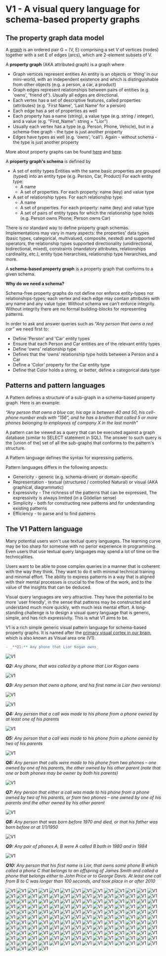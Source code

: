 # V1 - A visual query language for schema-based property graphs

## The property graph data model

A [*graph*](https://en.wikipedia.org/wiki/Graph_(discrete_mathematics)) is an ordered pair G = (V, E) comprising a set V of vertices (nodes) together with a set E of edges (arcs), which are 2-element subsets of V.

A **property graph** (AKA attributed graph) is a graph where

- Graph vertices represent entities
  An entity is an objects or ‘thing’ in our mini-world, with an independent existence and which is distinguishable from other objects (e.g. a person, a car, a product)
- Graph edges represent relationships between pairs of entities (e.g. 'owns', 'friend of'). Usually all edges are directional.
- Each vertex has a set of descriptive features, called properties (attributes) (e.g. 'First Name', 'Last Name' for a person)
- Each edge has a set of properties as well
- Each property has a name (string), a value type (e.g. string  / integer), and a value (e.g. "First_Name": string = "Lior")
- Usually each vertex has a type (e.g. Person, Phone, Vehicle), but in a schema-free graph - the type is just another property
- Edges have types as well (e.g. 'owns', 'call'). Again - without schema - the type is just another property

More about property graphs can be found [here](http://tinkerpop.apache.org/docs/current/reference/) and [here](https://neo4j.com/developer/graph-database/).

A **property graph's schema** is defined by

- A set of entity types
  Entities with the same basic properties are grouped (typed) into an entity type (e.g. Person, Car, Product)
  For each entity type: 
  - A name 
  - A set of properties. For each property: name (key) and value type
- A set of relationship types. For each relationship type:
  - A name
  - A set of properties. For each property: name (key) and value type
  - A set of pairs of entity types for which the relationship type holds (e.g. Person owns Phone; Person owns Car)

There is no standard way to define property graph schemas. Implementations may vary in many aspects: the properties' data types (basic types, categorical, multivalued, composite, nested) and supported operators, the relationship types supported directionality (unidirectional, bidirectional, mixed), constraints (mandatory attributes, relationships cardinality, etc.), entity type hierarchies, relationship type hierarchies, and more.

A **schema-based property graph** is a property graph that conforms to a given schema.

**Why do we need a schema?**

Schema-free property graphs do not define nor enforce entity-types nor relationships-types; each vertex and each edge may contain attributes with any name and any value type. Without schema we can’t enforce integrity. Without integrity there are no formal building-blocks for representing patterns.

In order to ask and answer queries such as *“Any person that owns a red car”* we need first to:
- Define 'Person' and 'Car' entity types
- Ensure that each Person and Car entities are of the relevant entity types
- Define 'owns' relationship type
- Defines that the 'owns' relationship type holds between a Person and a Car
- Define a 'Color' property for the Car entity type
- Define that Color holds a string, or better, define a categorical data type

## Patterns and pattern languages

A Pattern defines a structure of a sub-graph in a schema-based property graph. Here is an example:

*“Any person that owns a blue car, his age is between 40 and 50, his cell-phone number ends with “156”, and he has a brother that called 5 or more phones belonging to employees of company X in the last month"*

A pattern can be viewed as a query that can be executed against a graph database (similar to SELECT statement in SQL). The answer to such query is the [union of the] set of all the sub-graphs that conforms to the pattern's structure.

A Pattern language defines the syntax for expressing patterns.

Pattern languages differs in the following anpects:
- Genericity - generic (e.g. schema-driven) or domain-specific
- Representation - textual (structured / controlled Natural) or visual (AKA graphical, diagrammatic)
- Expressivity - The richness of the patterns that can be expressed, The expressivity is always limited (in a Gödelian sense)
- Simplicity -  both for constructing new patterns and for understanding existing patterns
- Efficiency - to parse and to find patterns

## The V1 Pattern language

Many potential users won't use textual query languages. The learning curve may be too sharp for someone with no perior experience in programming. Even users that use textual query languages may spend a lot of time on the technicalities. 

Users want to be able to pose complex queries in a manner that is coherent with the way they think. They want to do it with minimal technical training and minimal effort. The ability to express patterns in a way that is aligned with their mental processes is crucial to the flow of the work, and to the value of the insights that can be deduced.

Visual query languages are very attractive. They have the potential to be more 'user friendly', in the sense that patterns may be constructed and understand much more quickly, with much less mental effort. A long-standing challenge is to design a visual query language that is generic, simple, and has rich expressivity. This is what V1 aims to be. 

V1 is a rich simple generic visual pattern language for schema-based property graphs. It is named after the [primary visual cortex in our brain](https://en.wikipedia.org/wiki/Visual_cortex), which is also known as Visual area one (V1).




```diff
- _**Q1:** Any phone that Lior Kogan owns_
```

![V1](https://raw.githubusercontent.com/LiorKogan/V1/master/Pictures/Q001.png)

_**Q2:** Any phone, that was called by a phone that Lior Kogan owns_

![V1](https://raw.githubusercontent.com/LiorKogan/V1/master/Pictures/Q002.png)

_**Q3:** Any person that owns a phone, and his first name is Lior (two versions)_

![V1](https://raw.githubusercontent.com/LiorKogan/V1/master/Pictures/Q003-1.png)

![V1](https://raw.githubusercontent.com/LiorKogan/V1/master/Pictures/Q003-2.png)

_**Q4:** Any person that a call was made to his phone from a phone owned by at least one of his parents_

![V1](https://raw.githubusercontent.com/LiorKogan/V1/master/Pictures/Q004.png)

_**Q5:** Any person that a call was made to his phone from a phone owned by two of his parents_

![V1](https://raw.githubusercontent.com/LiorKogan/V1/master/Pictures/Q005.png)

_**Q6:** Any person that calls were made to his phone from two phones – one owned by one of his parents, the other owned by his other parent (note that one or both phones may be owner by both his parents)_

![V1](https://raw.githubusercontent.com/LiorKogan/V1/master/Pictures/Q006.png)

_**Q7:** Any person that either a call was made to his phone from a phone owned by two of his parents, or from two phones – one owned by one of his parents and the other owned by his other parent_

![V1](https://raw.githubusercontent.com/LiorKogan/V1/master/Pictures/Q007.png)

_**Q8:** Any person that was born before 1970 and died, or that his father was born before or at 1/1/1950_

![V1](https://raw.githubusercontent.com/LiorKogan/V1/master/Pictures/Q008.png)

_**Q9:** Any pair of phones A, B were A called B both in 1980 and in 1984_

![V1](https://raw.githubusercontent.com/LiorKogan/V1/master/Pictures/Q009.png)

_**Q10:** Any person that his first name is Lior, that owns some phone B which called a phone C that belongs to an offspring of James Smith and called a phone that belongs either to John Price or to George Davis. At least one call from B to C was longer than 100 seconds, and took place in or after 2010_

![V1](https://raw.githubusercontent.com/LiorKogan/V1/master/Pictures/Q010.png)
![V1](https://raw.githubusercontent.com/LiorKogan/V1/master/Pictures/Q011.png)
![V1](https://raw.githubusercontent.com/LiorKogan/V1/master/Pictures/Q012.png)
![V1](https://raw.githubusercontent.com/LiorKogan/V1/master/Pictures/Q013.png)
![V1](https://raw.githubusercontent.com/LiorKogan/V1/master/Pictures/Q014.png)
![V1](https://raw.githubusercontent.com/LiorKogan/V1/master/Pictures/Q015.png)
![V1](https://raw.githubusercontent.com/LiorKogan/V1/master/Pictures/Q016.png)
![V1](https://raw.githubusercontent.com/LiorKogan/V1/master/Pictures/Q017.png)
![V1](https://raw.githubusercontent.com/LiorKogan/V1/master/Pictures/Q018.png)
![V1](https://raw.githubusercontent.com/LiorKogan/V1/master/Pictures/Q019.png)
![V1](https://raw.githubusercontent.com/LiorKogan/V1/master/Pictures/Q020-1.png)
![V1](https://raw.githubusercontent.com/LiorKogan/V1/master/Pictures/Q020-2.png)
![V1](https://raw.githubusercontent.com/LiorKogan/V1/master/Pictures/Q021-1.png)
![V1](https://raw.githubusercontent.com/LiorKogan/V1/master/Pictures/Q021-2.png)
![V1](https://raw.githubusercontent.com/LiorKogan/V1/master/Pictures/Q022.png)
![V1](https://raw.githubusercontent.com/LiorKogan/V1/master/Pictures/Q023.png)
![V1](https://raw.githubusercontent.com/LiorKogan/V1/master/Pictures/Q024.png)
![V1](https://raw.githubusercontent.com/LiorKogan/V1/master/Pictures/Q025-1.png)
![V1](https://raw.githubusercontent.com/LiorKogan/V1/master/Pictures/Q025-2.png)
![V1](https://raw.githubusercontent.com/LiorKogan/V1/master/Pictures/Q026-1.png)
![V1](https://raw.githubusercontent.com/LiorKogan/V1/master/Pictures/Q026-2.png)
![V1](https://raw.githubusercontent.com/LiorKogan/V1/master/Pictures/Q026-3.png)
![V1](https://raw.githubusercontent.com/LiorKogan/V1/master/Pictures/Q026-4.png)
![V1](https://raw.githubusercontent.com/LiorKogan/V1/master/Pictures/Q027.png)
![V1](https://raw.githubusercontent.com/LiorKogan/V1/master/Pictures/Q028.png)
![V1](https://raw.githubusercontent.com/LiorKogan/V1/master/Pictures/Q029-1.png)
![V1](https://raw.githubusercontent.com/LiorKogan/V1/master/Pictures/Q029-2.png)
![V1](https://raw.githubusercontent.com/LiorKogan/V1/master/Pictures/Q030-1.png)
![V1](https://raw.githubusercontent.com/LiorKogan/V1/master/Pictures/Q030-2.png)
![V1](https://raw.githubusercontent.com/LiorKogan/V1/master/Pictures/Q031.png)
![V1](https://raw.githubusercontent.com/LiorKogan/V1/master/Pictures/Q032.png)
![V1](https://raw.githubusercontent.com/LiorKogan/V1/master/Pictures/Q033.png)
![V1](https://raw.githubusercontent.com/LiorKogan/V1/master/Pictures/Q034.png)
![V1](https://raw.githubusercontent.com/LiorKogan/V1/master/Pictures/Q035.png)
![V1](https://raw.githubusercontent.com/LiorKogan/V1/master/Pictures/Q036.png)
![V1](https://raw.githubusercontent.com/LiorKogan/V1/master/Pictures/Q037.png)
![V1](https://raw.githubusercontent.com/LiorKogan/V1/master/Pictures/Q038.png)
![V1](https://raw.githubusercontent.com/LiorKogan/V1/master/Pictures/Q039.png)
![V1](https://raw.githubusercontent.com/LiorKogan/V1/master/Pictures/Q040.png)
![V1](https://raw.githubusercontent.com/LiorKogan/V1/master/Pictures/Q041.png)
![V1](https://raw.githubusercontent.com/LiorKogan/V1/master/Pictures/Q042.png)
![V1](https://raw.githubusercontent.com/LiorKogan/V1/master/Pictures/Q043.png)
![V1](https://raw.githubusercontent.com/LiorKogan/V1/master/Pictures/Q044.png)
![V1](https://raw.githubusercontent.com/LiorKogan/V1/master/Pictures/Q045.png)
![V1](https://raw.githubusercontent.com/LiorKogan/V1/master/Pictures/Q046.png)
![V1](https://raw.githubusercontent.com/LiorKogan/V1/master/Pictures/Q047.png)
![V1](https://raw.githubusercontent.com/LiorKogan/V1/master/Pictures/Q048.png)
![V1](https://raw.githubusercontent.com/LiorKogan/V1/master/Pictures/Q049.png)
![V1](https://raw.githubusercontent.com/LiorKogan/V1/master/Pictures/Q050.png)
![V1](https://raw.githubusercontent.com/LiorKogan/V1/master/Pictures/Q051.png)
![V1](https://raw.githubusercontent.com/LiorKogan/V1/master/Pictures/Q052.png)
![V1](https://raw.githubusercontent.com/LiorKogan/V1/master/Pictures/Q053.png)
![V1](https://raw.githubusercontent.com/LiorKogan/V1/master/Pictures/Q054.png)
![V1](https://raw.githubusercontent.com/LiorKogan/V1/master/Pictures/Q055.png)
![V1](https://raw.githubusercontent.com/LiorKogan/V1/master/Pictures/Q056.png)
![V1](https://raw.githubusercontent.com/LiorKogan/V1/master/Pictures/Q057.png)
![V1](https://raw.githubusercontent.com/LiorKogan/V1/master/Pictures/Q058.png)
![V1](https://raw.githubusercontent.com/LiorKogan/V1/master/Pictures/Q059.png)
![V1](https://raw.githubusercontent.com/LiorKogan/V1/master/Pictures/Q060.png)
![V1](https://raw.githubusercontent.com/LiorKogan/V1/master/Pictures/Q061.png)
![V1](https://raw.githubusercontent.com/LiorKogan/V1/master/Pictures/Q062.png)
![V1](https://raw.githubusercontent.com/LiorKogan/V1/master/Pictures/Q063.png)
![V1](https://raw.githubusercontent.com/LiorKogan/V1/master/Pictures/Q064.png)
![V1](https://raw.githubusercontent.com/LiorKogan/V1/master/Pictures/Q065.png)
![V1](https://raw.githubusercontent.com/LiorKogan/V1/master/Pictures/Q066.png)
![V1](https://raw.githubusercontent.com/LiorKogan/V1/master/Pictures/Q067.png)
![V1](https://raw.githubusercontent.com/LiorKogan/V1/master/Pictures/Q068.png)
![V1](https://raw.githubusercontent.com/LiorKogan/V1/master/Pictures/Q069.png)
![V1](https://raw.githubusercontent.com/LiorKogan/V1/master/Pictures/Q070.png)
![V1](https://raw.githubusercontent.com/LiorKogan/V1/master/Pictures/Q071.png)
![V1](https://raw.githubusercontent.com/LiorKogan/V1/master/Pictures/Q072.png)
![V1](https://raw.githubusercontent.com/LiorKogan/V1/master/Pictures/Q073.png)
![V1](https://raw.githubusercontent.com/LiorKogan/V1/master/Pictures/Q074.png)
![V1](https://raw.githubusercontent.com/LiorKogan/V1/master/Pictures/Q075.png)
![V1](https://raw.githubusercontent.com/LiorKogan/V1/master/Pictures/Q076.png)
![V1](https://raw.githubusercontent.com/LiorKogan/V1/master/Pictures/Q077.png)
![V1](https://raw.githubusercontent.com/LiorKogan/V1/master/Pictures/Q078.png)
![V1](https://raw.githubusercontent.com/LiorKogan/V1/master/Pictures/Q079.png)
![V1](https://raw.githubusercontent.com/LiorKogan/V1/master/Pictures/Q080.png)
![V1](https://raw.githubusercontent.com/LiorKogan/V1/master/Pictures/Q081.png)
![V1](https://raw.githubusercontent.com/LiorKogan/V1/master/Pictures/Q082.png)
![V1](https://raw.githubusercontent.com/LiorKogan/V1/master/Pictures/Q083.png)
![V1](https://raw.githubusercontent.com/LiorKogan/V1/master/Pictures/Q084.png)
![V1](https://raw.githubusercontent.com/LiorKogan/V1/master/Pictures/Q085.png)
![V1](https://raw.githubusercontent.com/LiorKogan/V1/master/Pictures/Q086.png)
![V1](https://raw.githubusercontent.com/LiorKogan/V1/master/Pictures/Q087.png)
![V1](https://raw.githubusercontent.com/LiorKogan/V1/master/Pictures/Q088.png)
![V1](https://raw.githubusercontent.com/LiorKogan/V1/master/Pictures/Q089.png)
![V1](https://raw.githubusercontent.com/LiorKogan/V1/master/Pictures/Q090.png)
![V1](https://raw.githubusercontent.com/LiorKogan/V1/master/Pictures/Q091.png)
![V1](https://raw.githubusercontent.com/LiorKogan/V1/master/Pictures/Q092.png)
![V1](https://raw.githubusercontent.com/LiorKogan/V1/master/Pictures/Q093.png)
![V1](https://raw.githubusercontent.com/LiorKogan/V1/master/Pictures/Q094.png)
![V1](https://raw.githubusercontent.com/LiorKogan/V1/master/Pictures/Q095.png)
![V1](https://raw.githubusercontent.com/LiorKogan/V1/master/Pictures/Q096.png)
![V1](https://raw.githubusercontent.com/LiorKogan/V1/master/Pictures/Q097.png)
![V1](https://raw.githubusercontent.com/LiorKogan/V1/master/Pictures/Q098.png)
![V1](https://raw.githubusercontent.com/LiorKogan/V1/master/Pictures/Q099.png)
![V1](https://raw.githubusercontent.com/LiorKogan/V1/master/Pictures/Q100.png)
![V1](https://raw.githubusercontent.com/LiorKogan/V1/master/Pictures/Q101.png)
![V1](https://raw.githubusercontent.com/LiorKogan/V1/master/Pictures/Q102.png)
![V1](https://raw.githubusercontent.com/LiorKogan/V1/master/Pictures/Q103.png)
![V1](https://raw.githubusercontent.com/LiorKogan/V1/master/Pictures/Q104.png)
![V1](https://raw.githubusercontent.com/LiorKogan/V1/master/Pictures/Q105.png)
![V1](https://raw.githubusercontent.com/LiorKogan/V1/master/Pictures/Q106.png)
![V1](https://raw.githubusercontent.com/LiorKogan/V1/master/Pictures/Q107.png)
![V1](https://raw.githubusercontent.com/LiorKogan/V1/master/Pictures/Q108.png)
![V1](https://raw.githubusercontent.com/LiorKogan/V1/master/Pictures/Q109.png)
![V1](https://raw.githubusercontent.com/LiorKogan/V1/master/Pictures/Q110.png)
![V1](https://raw.githubusercontent.com/LiorKogan/V1/master/Pictures/Q111.png)
![V1](https://raw.githubusercontent.com/LiorKogan/V1/master/Pictures/Q112.png)
![V1](https://raw.githubusercontent.com/LiorKogan/V1/master/Pictures/Q113.png)
![V1](https://raw.githubusercontent.com/LiorKogan/V1/master/Pictures/Q114.png)
![V1](https://raw.githubusercontent.com/LiorKogan/V1/master/Pictures/Q115.png)
![V1](https://raw.githubusercontent.com/LiorKogan/V1/master/Pictures/Q116.png)
![V1](https://raw.githubusercontent.com/LiorKogan/V1/master/Pictures/Q117.png)
![V1](https://raw.githubusercontent.com/LiorKogan/V1/master/Pictures/Q118.png)
![V1](https://raw.githubusercontent.com/LiorKogan/V1/master/Pictures/Q119.png)
![V1](https://raw.githubusercontent.com/LiorKogan/V1/master/Pictures/Q120.png)
![V1](https://raw.githubusercontent.com/LiorKogan/V1/master/Pictures/Q121.png)
![V1](https://raw.githubusercontent.com/LiorKogan/V1/master/Pictures/Q122.png)
![V1](https://raw.githubusercontent.com/LiorKogan/V1/master/Pictures/Q123.png)
![V1](https://raw.githubusercontent.com/LiorKogan/V1/master/Pictures/Q124.png)
![V1](https://raw.githubusercontent.com/LiorKogan/V1/master/Pictures/Q125.png)
![V1](https://raw.githubusercontent.com/LiorKogan/V1/master/Pictures/Q126.png)
![V1](https://raw.githubusercontent.com/LiorKogan/V1/master/Pictures/Q127.png)
![V1](https://raw.githubusercontent.com/LiorKogan/V1/master/Pictures/Q128.png)
![V1](https://raw.githubusercontent.com/LiorKogan/V1/master/Pictures/Q129.png)
![V1](https://raw.githubusercontent.com/LiorKogan/V1/master/Pictures/Q130.png)
![V1](https://raw.githubusercontent.com/LiorKogan/V1/master/Pictures/Q131.png)
![V1](https://raw.githubusercontent.com/LiorKogan/V1/master/Pictures/Q132.png)
![V1](https://raw.githubusercontent.com/LiorKogan/V1/master/Pictures/Q133.png)
![V1](https://raw.githubusercontent.com/LiorKogan/V1/master/Pictures/Q134.png)
![V1](https://raw.githubusercontent.com/LiorKogan/V1/master/Pictures/Q135.png)
![V1](https://raw.githubusercontent.com/LiorKogan/V1/master/Pictures/Q136.png)
![V1](https://raw.githubusercontent.com/LiorKogan/V1/master/Pictures/Q137.png)
![V1](https://raw.githubusercontent.com/LiorKogan/V1/master/Pictures/Q138.png)
![V1](https://raw.githubusercontent.com/LiorKogan/V1/master/Pictures/Q139.png)
![V1](https://raw.githubusercontent.com/LiorKogan/V1/master/Pictures/Q140.png)
![V1](https://raw.githubusercontent.com/LiorKogan/V1/master/Pictures/Q141.png)
![V1](https://raw.githubusercontent.com/LiorKogan/V1/master/Pictures/Q142.png)
![V1](https://raw.githubusercontent.com/LiorKogan/V1/master/Pictures/Q143.png)
![V1](https://raw.githubusercontent.com/LiorKogan/V1/master/Pictures/Q144.png)
![V1](https://raw.githubusercontent.com/LiorKogan/V1/master/Pictures/Q145.png)
![V1](https://raw.githubusercontent.com/LiorKogan/V1/master/Pictures/Q146.png)
![V1](https://raw.githubusercontent.com/LiorKogan/V1/master/Pictures/Q147.png)
![V1](https://raw.githubusercontent.com/LiorKogan/V1/master/Pictures/Q148.png)
![V1](https://raw.githubusercontent.com/LiorKogan/V1/master/Pictures/Q149.png)
![V1](https://raw.githubusercontent.com/LiorKogan/V1/master/Pictures/Q150.png)
![V1](https://raw.githubusercontent.com/LiorKogan/V1/master/Pictures/Q151.png)
![V1](https://raw.githubusercontent.com/LiorKogan/V1/master/Pictures/Q152.png)
![V1](https://raw.githubusercontent.com/LiorKogan/V1/master/Pictures/Q153.png)
![V1](https://raw.githubusercontent.com/LiorKogan/V1/master/Pictures/Q154.png)
![V1](https://raw.githubusercontent.com/LiorKogan/V1/master/Pictures/Q155.png)
![V1](https://raw.githubusercontent.com/LiorKogan/V1/master/Pictures/Q156.png)
![V1](https://raw.githubusercontent.com/LiorKogan/V1/master/Pictures/Q157.png)
![V1](https://raw.githubusercontent.com/LiorKogan/V1/master/Pictures/Q158.png)
![V1](https://raw.githubusercontent.com/LiorKogan/V1/master/Pictures/Q159.png)
